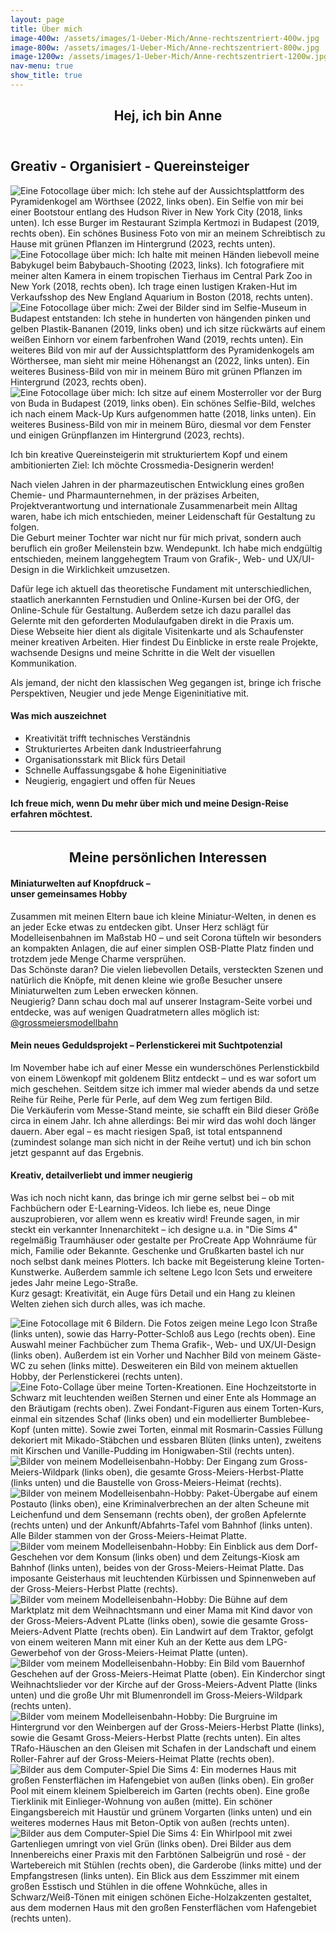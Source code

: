 ```yaml
---
layout: page
title: Über mich
image-400w: /assets/images/1-Ueber-Mich/Anne-rechtszentriert-400w.jpg
image-800w: /assets/images/1-Ueber-Mich/Anne-rechtszentriert-800w.jpg
image-1200w: /assets/images/1-Ueber-Mich/Anne-rechtszentriert-1200w.jpg
nav-menu: true
show_title: true
---
```


<!-- Main -->
<div id="main" class="alt">

<!-- One -->
<section id="one">
<div class="inner">

<header class="major">
	<h1>Hej, ich bin Anne</h1>
</header>

<!-- Content -->
<h2 id="content">Greativ - Organisiert - Quereinsteiger</h2>
  <glider-gallery lightbox-id="Ueber-mich" per-view-max="4">
    <img 
      alt="Eine Fotocollage über mich: Ich stehe auf der Aussichtsplattform des Pyramidenkogel am Wörthsee (2022, links oben). Ein Selfie von mir bei einer Bootstour entlang des Hudson River in New York City (2018, links unten). Ich esse Burger im Restaurant Szimpla Kertmozi in Budapest (2019, rechts oben). Ein schönes Business Foto von mir an meinem Schreibtisch zu Hause mit grünen Pflanzen im Hintergrund (2023, rechts unten)." 
      src="{% link /assets/images/1-Ueber-Mich/Anne-Collage-1-1200w.jpg %}" 
      srcset="
          {% link /assets/images/1-Ueber-Mich/Anne-Collage-1-100w.jpg %} 100w
          , {% link /assets/images/1-Ueber-Mich/Anne-Collage-1-400w.jpg %} 400w
          , {% link /assets/images/1-Ueber-Mich/Anne-Collage-1-800w.jpg %} 800w
          , {% link /assets/images/1-Ueber-Mich/Anne-Collage-1-1200w.jpg %} 1200w
      "
      sizes="80vw"
    />
        <img 
      alt="Eine Fotocollage über mich: Ich halte mit meinen Händen liebevoll meine Babykugel beim Babybauch-Shooting (2023, links). Ich fotografiere mit meiner alten Kamera in einem tropischen Tierhaus im Central Park Zoo in New York (2018, rechts oben). Ich trage einen lustigen Kraken-Hut im Verkaufsshop des New England Aquarium in Boston (2018, rechts unten)." 
      src="{% link /assets/images/1-Ueber-Mich/Anne-Collage-2-1200w.jpg %}" 
      srcset="
          {% link /assets/images/1-Ueber-Mich/Anne-Collage-2-100w.jpg %} 100w
          , {% link /assets/images/1-Ueber-Mich/Anne-Collage-2-400w.jpg %} 400w
          , {% link /assets/images/1-Ueber-Mich/Anne-Collage-2-800w.jpg %} 800w
          , {% link /assets/images/1-Ueber-Mich/Anne-Collage-2-1200w.jpg %} 1200w
      "
      sizes="80vw"
    />
        <img 
      alt="Eine Fotocollage über mich: Zwei der Bilder sind im Selfie-Museum in Budapest entstanden: Ich stehe in hunderten von hängenden pinken und gelben Plastik-Bananen (2019, links oben) und ich sitze rückwärts auf einem weißen Einhorn vor einem farbenfrohen Wand (2019, rechts unten). Ein weiteres Bild von mir auf der Aussichtsplattform des Pyramidenkogels am Wörthersee, man sieht mir meine Höhenangst an (2022, links unten). Ein weiteres Business-Bild von mir in meinem Büro mit grünen Pflanzen im Hintergrund (2023, rechts oben)." 
      src="{% link /assets/images/1-Ueber-Mich/Anne-Collage-3-1200w.jpg %}" 
      srcset="
          {% link /assets/images/1-Ueber-Mich/Anne-Collage-3-100w.jpg %} 100w
          , {% link /assets/images/1-Ueber-Mich/Anne-Collage-3-400w.jpg %} 400w
          , {% link /assets/images/1-Ueber-Mich/Anne-Collage-3-800w.jpg %} 800w
          , {% link /assets/images/1-Ueber-Mich/Anne-Collage-3-1200w.jpg %} 1200w
      "
      sizes="80vw"
    />
        <img 
      alt="Eine Fotocollage über mich: Ich sitze auf einem Mosterroller vor der Burg von Buda in Budapest (2019, links oben). Ein schönes Selfie-Bild, welches ich nach einem Mack-Up Kurs aufgenommen hatte (2018, links unten). Ein weiteres Business-Bild von mir in meinem Büro, diesmal vor dem Fenster und einigen Grünpflanzen im Hintergrund (2023, rechts)." 
      src="{% link /assets/images/1-Ueber-Mich/Anne-Collage-4-1200w.jpg %}" 
      srcset="
          {% link /assets/images/1-Ueber-Mich/Anne-Collage-4-100w.jpg %} 100w
          , {% link /assets/images/1-Ueber-Mich/Anne-Collage-4-400w.jpg %} 400w
          , {% link /assets/images/1-Ueber-Mich/Anne-Collage-4-800w.jpg %} 800w
          , {% link /assets/images/1-Ueber-Mich/Anne-Collage-4-1200w.jpg %} 1200w
      "
      sizes="80vw"
    />
  </glider-gallery>
<br>
<p>Ich bin kreative Quereinsteigerin mit strukturiertem Kopf und einem ambitionierten Ziel: Ich möchte Crossmedia-Designerin werden!</p>
<p>Nach vielen Jahren in der pharmazeutischen Entwicklung eines großen Chemie- und Pharmaunternehmen, in der präzises Arbeiten, Projektverantwortung und internationale Zusammenarbeit mein Alltag waren, habe ich mich entschieden, meiner Leidenschaft für Gestaltung zu folgen.<br>Die Geburt meiner Tochter war nicht nur für mich privat, sondern auch beruflich ein großer Meilenstein bzw. Wendepunkt. Ich habe mich endgültig entschieden, meinem langgehegtem Traum von Grafik-, Web- und UX/UI-Design in die Wirklichkeit umzusetzen.</p>
<p>Dafür lege ich aktuell das theoretische Fundament mit unterschiedlichen, staatlich anerkannten Fernstudien und Online-Kursen bei der OfG, der Online-Schule für Gestaltung. Außerdem setze ich dazu parallel das Gelernte mit den geforderten Modulaufgaben direkt in die Praxis um.<br>Diese Webseite hier dient als digitale Visitenkarte und als Schaufenster meiner kreativen Arbeiten. Hier findest Du Einblicke in erste reale Projekte, wachsende Designs und meine Schritte in die Welt der visuellen Kommunikation.</p>
<p>Als jemand, der nicht den klassischen Weg gegangen ist, bringe ich frische Perspektiven, Neugier und jede Menge Eigeninitiative mit.</p>

<h4>Was mich auszeichnet</h4>
<ul>
	<li>Kreativität trifft technisches Verständnis</li>
	<li>Strukturiertes Arbeiten dank Industrieerfahrung</li>
	<li>Organisationsstark mit Blick fürs Detail</li>
	<li>Schnelle Auffassungsgabe & hohe Eigeninitiative</li>
	<li>Neugierig, engagiert und offen für Neues</li>
</ul>

<h4>Ich freue mich, wenn Du mehr über mich und meine Design-Reise erfahren möchtest.</h4>
<hr class="major" />
<!-- Break -->
<h2 style="text-align: center;">Meine persönlichen Interessen</h2>
<div class="row">
	<div class="4u 12u$(medium)">
		<h4>Miniaturwelten auf Knopfdruck – <br> unser gemeinsames Hobby</h4>
		<p>Zusammen mit meinen Eltern baue ich kleine Miniatur-Welten, in denen es an jeder Ecke etwas zu entdecken gibt. Unser Herz schlägt für Modelleisenbahnen im Maßstab H0 – und seit Corona tüfteln wir besonders an kompakten Anlagen, die auf einer simplen OSB-Platte Platz finden und trotzdem jede Menge Charme versprühen. <br> Das Schönste daran? Die vielen liebevollen Details, versteckten Szenen und natürlich die Knöpfe, mit denen kleine wie große Besucher unsere Miniaturwelten zum Leben erwecken können. <br> Neugierig? Dann schau doch mal auf unserer Instagram-Seite vorbei und entdecke, was auf wenigen Quadratmetern alles möglich ist: <a href="https://www.instagram.com/grossmeiersmodellbahn/">@grossmeiersmodellbahn</a> </p>
	</div>
	<div class="4u 12u$(medium)">
		<h4>Mein neues Geduldsprojekt – Perlenstickerei mit Suchtpotenzial</h4>
		<p>Im November habe ich auf einer Messe ein wunderschönes Perlenstickbild von einem Löwenkopf mit goldenem Blitz entdeckt – und es war sofort um mich geschehen. Seitdem sitze ich immer mal wieder abends da und setze Reihe für Reihe, Perle für Perle, auf dem Weg zum fertigen Bild. <br> Die Verkäuferin vom Messe-Stand meinte, sie schafft ein Bild dieser Größe circa in einem Jahr. Ich ahne allerdings: Bei mir wird das wohl doch länger dauern. Aber egal – es macht riesigen Spaß, ist total entspannend (zumindest solange man sich nicht in der Reihe vertut) und ich bin schon jetzt gespannt auf das Ergebnis.</p>
	</div>
	<div class="4u$ 12u$(medium)">
		<h4>Kreativ, detailverliebt und immer neugierig</h4>
		<p>Was ich noch nicht kann, das bringe ich mir gerne selbst bei – ob mit Fachbüchern oder E-Learning-Videos. Ich liebe es, neue Dinge auszuprobieren, vor allem wenn es kreativ wird! Freunde sagen, in mir steckt ein verkannter Innenarchitekt – ich designe u.a. in "Die Sims 4" regelmäßig Traumhäuser oder gestalte per ProCreate App Wohnräume für mich, Familie oder Bekannte. Geschenke und Grußkarten bastel ich nur noch selbst dank meines Plotters. Ich backe mit Begeisterung kleine Torten-Kunstwerke. Außerdem sammle ich seltene Lego Icon Sets und erweitere jedes Jahr meine Lego-Straße. <br> Kurz gesagt: Kreativität, ein Auge fürs Detail und ein Hang zu kleinen Welten ziehen sich durch alles, was ich mache.</p>
	</div>
</div>

<glider-gallery lightbox-id="Persoenliche-Interessen" per-view-max="4">
  <img 
    alt="Eine Fotocollage mit 6 Bildern. Die Fotos zeigen meine Lego Icon Straße (links unten), sowie das Harry-Potter-Schloß aus Lego (rechts oben). Eine Auswahl meiner Fachbücher zum Thema Grafik-, Web- und UX/UI-Design (links oben). Außerdem ist ein Vorher und Nachher Bild von meinem Gäste-WC zu sehen (links mitte). Desweiteren ein Bild von meinem aktuellen Hobby, der Perlenstickerei (rechts unten)." 
    src="{% link /assets/images/1-Ueber-Mich/Fotocollage-1-1200w.jpg %}" 
    srcset="
        {% link /assets/images/1-Ueber-Mich/Fotocollage-1-100w.jpg %} 100w
        , {% link /assets/images/1-Ueber-Mich/Fotocollage-1-400w.jpg %} 400w
        , {% link /assets/images/1-Ueber-Mich/Fotocollage-1-800w.jpg %} 800w
        , {% link /assets/images/1-Ueber-Mich/Fotocollage-1-1200w.jpg %} 1200w
    "
    sizes="80vw"
  />
    <img 
    alt="Eine Foto-Collage über meine Torten-Kreationen. Eine Hochzeitstorte in Schwarz mit leuchtenden weißen Sternen und einer Ente als Hommage an den Bräutigam (rechts oben). Zwei Fondant-Figuren aus einem Torten-Kurs, einmal ein sitzendes Schaf (links oben) und ein modellierter Bumblebee-Kopf (unten mitte). Sowie zwei Torten, einmal mit Rosmarin-Cassies Füllung dekoriert mit Mikado-Stäbchen und essbaren Blüten (links unten), zweitens mit Kirschen und Vanille-Pudding im Honigwaben-Stil (rechts unten)." 
    src="{% link /assets/images/1-Ueber-Mich/Fotocollage-2-1200w.jpg %}" 
    srcset="
        {% link /assets/images/1-Ueber-Mich/Fotocollage-2-100w.jpg %} 100w
        , {% link /assets/images/1-Ueber-Mich/Fotocollage-2-400w.jpg %} 400w
        , {% link /assets/images/1-Ueber-Mich/Fotocollage-2-800w.jpg %} 800w
        , {% link /assets/images/1-Ueber-Mich/Fotocollage-2-1200w.jpg %} 1200w
    "
    sizes="80vw"
  />
    <img 
    alt="Bilder von meinem Modelleisenbahn-Hobby: Der Eingang zum Gross-Meiers-Wildpark (links oben), die gesamte Gross-Meiers-Herbst-Platte (links unten) und die Baustelle von Gross-Meiers-Heimat (rechts)." 
    src="{% link /assets/images/1-Ueber-Mich/Fotocollage-3-1200w.jpg %}" 
    srcset="
        {% link /assets/images/1-Ueber-Mich/Fotocollage-3-100w.jpg %} 100w
        , {% link /assets/images/1-Ueber-Mich/Fotocollage-3-400w.jpg %} 400w
        , {% link /assets/images/1-Ueber-Mich/Fotocollage-3-800w.jpg %} 800w
        , {% link /assets/images/1-Ueber-Mich/Fotocollage-3-1200w.jpg %} 1200w
    "
    sizes="80vw"
  />
    <img 
    alt="Bilder von meinem Modelleisenbahn-Hobby: Paket-Übergabe auf einem Postauto (links oben), eine Kriminalverbrechen an der alten Scheune mit Leichenfund und dem Sensemann (rechts oben), der großen Apfelernte (rechts unten) und der Ankunft/Abfahrts-Tafel vom Bahnhof (links unten). Alle Bilder stammen von der Gross-Meiers-Heimat Platte." 
    src="{% link /assets/images/1-Ueber-Mich/Fotocollage-4-1200w.jpg %}" 
    srcset="
        {% link /assets/images/1-Ueber-Mich/Fotocollage-4-100w.jpg %} 100w
        , {% link /assets/images/1-Ueber-Mich/Fotocollage-4-400w.jpg %} 400w
        , {% link /assets/images/1-Ueber-Mich/Fotocollage-4-800w.jpg %} 800w
        , {% link /assets/images/1-Ueber-Mich/Fotocollage-4-1200w.jpg %} 1200w
    "
    sizes="80vw"
  />
    <img 
    alt="Bilder vom meinem Modelleisenbahn-Hobby: Ein Einblick aus dem Dorf-Geschehen vor dem Konsum (links oben) und dem Zeitungs-Kiosk am Bahnhof (links unten), beides von der Gross-Meiers-Heimat Platte. Das imposante Geisterhaus mit leuchtenden Kürbissen und Spinnenweben auf der Gross-Meiers-Herbst Platte (rechts)." 
    src="{% link /assets/images/1-Ueber-Mich/Fotocollage-5-1200w.jpg %}" 
    srcset="
        {% link /assets/images/1-Ueber-Mich/Fotocollage-5-100w.jpg %} 100w
        , {% link /assets/images/1-Ueber-Mich/Fotocollage-5-400w.jpg %} 400w
        , {% link /assets/images/1-Ueber-Mich/Fotocollage-5-800w.jpg %} 800w
        , {% link /assets/images/1-Ueber-Mich/Fotocollage-5-1200w.jpg %} 1200w
    "
    sizes="80vw"
  />
    <img 
    alt="Bilder vom meinem Modelleisenbahn-Hobby: Die Bühne auf dem Marktplatz mit dem Weihnachtsmann und einer Mama mit Kind davor von der Gross-Meiers-Advent PLatte (links oben), sowie die gesamte Gross-Meiers-Advent Platte (rechts oben). Ein Landwirt auf dem Traktor, gefolgt von einem weiteren Mann mit einer Kuh an der Kette aus dem LPG-Gewerbehof von der Gross-Meiers-Heimat Platte (unten)." 
    src="{% link /assets/images/1-Ueber-Mich/Fotocollage-6-1200w.jpg %}" 
    srcset="
        {% link /assets/images/1-Ueber-Mich/Fotocollage-6-100w.jpg %} 100w
        , {% link /assets/images/1-Ueber-Mich/Fotocollage-6-400w.jpg %} 400w
        , {% link /assets/images/1-Ueber-Mich/Fotocollage-6-800w.jpg %} 800w
        , {% link /assets/images/1-Ueber-Mich/Fotocollage-6-1200w.jpg %} 1200w
    "
    sizes="80vw"
  />
    <img 
    alt="Bilder vom meinem Modelleisenbahn-Hobby: Ein Bild vom Bauernhof Geschehen auf der Gross-Meiers-Heimat Platte (oben). Ein Kinderchor singt Weihnachtslieder vor der Kirche auf der Gross-Meiers-Advent Platte (links unten) und die große Uhr mit Blumenrondell im Gross-Meiers-Wildpark (rechts unten)." 
    src="{% link /assets/images/1-Ueber-Mich/Fotocollage-7-1200w.jpg %}" 
    srcset="
        {% link /assets/images/1-Ueber-Mich/Fotocollage-7-100w.jpg %} 100w
        , {% link /assets/images/1-Ueber-Mich/Fotocollage-7-400w.jpg %} 400w
        , {% link /assets/images/1-Ueber-Mich/Fotocollage-7-800w.jpg %} 800w
        , {% link /assets/images/1-Ueber-Mich/Fotocollage-7-1200w.jpg %} 1200w
    "
    sizes="80vw"
  />
    <img 
    alt="Bilder vom meinem Modelleisenbahn-Hobby: Die Burgruine im Hintergrund vor den Weinbergen auf der Gross-Meiers-Herbst Platte (links), sowie die Gesamt Gross-Meiers-Herbst Platte (rechts unten). Ein altes TRafo-Häuschen an den Gleisen mit Schafen in der Landschaft und einem Roller-Fahrer auf der Gross-Meiers-Heimat Platte (rechts oben)." 
    src="{% link /assets/images/1-Ueber-Mich/Fotocollage-8-1200w.jpg %}" 
    srcset="
        {% link /assets/images/1-Ueber-Mich/Fotocollage-8-100w.jpg %} 100w
        , {% link /assets/images/1-Ueber-Mich/Fotocollage-8-400w.jpg %} 400w
        , {% link /assets/images/1-Ueber-Mich/Fotocollage-8-800w.jpg %} 800w
        , {% link /assets/images/1-Ueber-Mich/Fotocollage-8-1200w.jpg %} 1200w
    "
    sizes="80vw"
  />
    <img 
    alt="Bilder aus dem Computer-Spiel Die Sims 4: Ein modernes Haus mit großen Fensterflächen im Hafengebiet von außen (links oben). Ein großer Pool mit einem kleinem Spielbereich im Garten (rechts oben). Eine große Tierklinik mit Einlieger-Wohnung von außen (mitte). Ein schöner Eingangsbereich mit Haustür und grünem Vorgarten (links unten) und ein weiteres modernes Haus mit Beton-Optik von außen (rechts unten)." 
    src="{% link /assets/images/1-Ueber-Mich/Fotocollage-9-1200w.jpg %}" 
    srcset="
        {% link /assets/images/1-Ueber-Mich/Fotocollage-9-100w.jpg %} 100w
        , {% link /assets/images/1-Ueber-Mich/Fotocollage-9-400w.jpg %} 400w
        , {% link /assets/images/1-Ueber-Mich/Fotocollage-9-800w.jpg %} 800w
        , {% link /assets/images/1-Ueber-Mich/Fotocollage-9-1200w.jpg %} 1200w
    "
    sizes="80vw"
  />
    <img 
    alt="Bilder aus dem Computer-Spiel Die Sims 4: Ein Whirlpool mit zwei Gartenliegen umringt von viel Grün (links oben). Drei Bilder aus dem Innenbereichs einer Praxis mit den Farbtönen Salbeigrün und rosé - der Wartebereich mit Stühlen (rechts oben), die Garderobe (links mitte) und der Empfangstresen (links unten). Ein Blick aus dem Esszimmer mit einem großen Esstisch und Stühlen in die offene Wohnküche, alles in Schwarz/Weiß-Tönen mit einigen schönen Eiche-Holzakzenten gestaltet, aus dem modernen Haus mit den großen Fensterflächen vom Hafengebiet (rechts unten)." 
    src="{% link /assets/images/1-Ueber-Mich/Fotocollage-10-1200w.jpg %}" 
    srcset="
        {% link /assets/images/1-Ueber-Mich/Fotocollage-10-100w.jpg %} 100w
        , {% link /assets/images/1-Ueber-Mich/Fotocollage-10-400w.jpg %} 400w
        , {% link /assets/images/1-Ueber-Mich/Fotocollage-10-800w.jpg %} 800w
        , {% link /assets/images/1-Ueber-Mich/Fotocollage-10-1200w.jpg %} 1200w
    "
    sizes="80vw"
  />
</glider-gallery>
